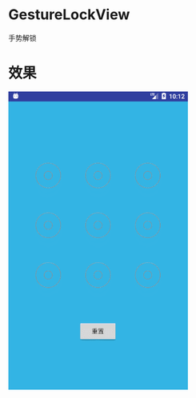 # GestureLockView
手势解锁

# 效果

![](https://github.com/WernerZeiss/GestureLockView/blob/master/screenshot/GIF.gif)

